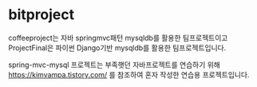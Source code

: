 # bitproject
coffeeproject는 자바 springmvc패턴 mysqldb를 활용한 팀프로젝트이고
ProjectFinal은 파이썬 Django기반 mysqldb를 활용한 팀프로젝트입니다.


spring-mvc-mysql 프로젝트는 부족햇던 자바프로젝트를 연습하기 위해 https://kimvampa.tistory.com/ 를 참조하여 혼자 작성한 연습용 프로젝트입니다.

